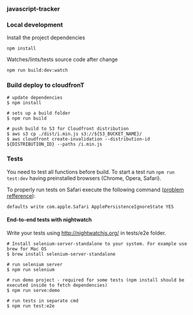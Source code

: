 ### javascript-tracker

### Local development

Install the project dependencies
```
npm install
```

Watches/lints/tests source code after change
````
npm run build:dev:watch
````


### Build deploy to cloudfronT

```shell
# update dependencies
$ npm install

# sets up a build folder
$ npm run build

# push build to S3 for Cloudfront distribution
$ aws s3 cp ./dist/i.min.js s3://${S3_BUCKET_NAME}/
$ aws cloudfront create-invalidation --distribution-id ${DISTRIBUTION_ID} --paths /i.min.js
```


### Tests

You need to test all functions before build.
To start a test run `npm run test:dev` having preinstalled browsers (Chrome, Opera, Safari).

To properly run tests on Safari execute the following command ([problem refference](https://github.com/karma-runner/karma-safari-launcher/issues/20)):

```shell
defaults write com.apple.Safari ApplePersistenceIgnoreState YES
```


#### End-to-end tests with nightwatch

Write your tests using http://nightwatchjs.org/ in tests/e2e folder.
```shell
# Install selenium-server-standalone to your system. For example use brew for Mac OS
$ brew install selenium-server-standalone

# run selenium server
$ npm run selenium

# run demo project - required for some tests (npm install should be executed inside to fetch dependencies)
$ npm run serve:demo

# run tests in separate cmd
$ npm run test:e2e
```
